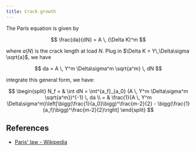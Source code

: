 ```yaml
---
title: Crack growth
---
```


The Paris equation is given by

$$
\frac{da}{dN} = A \, (\Delta K)^m
$$


where $a(N)$ is the crack length at load $N$. Plug in $\Delta K  = Y\,\Delta\sigma \sqrt{a}$, we have

$$
da = A \, Y^m \Delta\sigma^m \sqrt{a^m} \, dN
$$

integrate this general form, we have:

$$
\begin{split}
N_f = & \int dN = \int^{a_f}_{a_0} (A \, Y^m \Delta\sigma^m \sqrt{a^m})^{-1} \, da \\ 
= & \frac{1}{A \, Y^m \Delta\sigma^m}\left[\bigg(\frac{1}{a_0}\bigg)^\frac{m-2}{2} - \bigg(\frac{1}{a_f}\bigg)^\frac{m-2}{2}\right]
\end{split}
$$

## References

- [Paris' law - Wikipedia](https://en.wikipedia.org/wiki/Paris'_law)